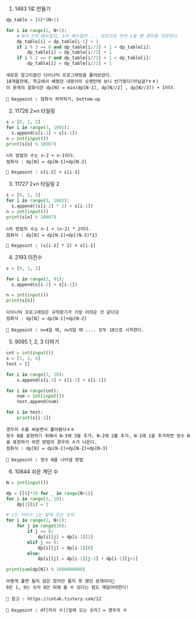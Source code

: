 1. 1463 1로 만들기
``` python
dp_table = [0]*(N+1)

for i in range(2, N+1):
    # N이 2의 배수일지, 3의 배수일지 ... 모르므로 먼저 1을 뺀 경우를 저장한다.
    dp_table[i] = dp_table[i-1] + 1
    if i % 3 == 0 and dp_table[i//3] + 1 < dp_table[i]:
        dp_table[i] = dp_table[i//3] + 1
    if i % 2 == 0 and dp_table[i//2] + 1 < dp_table[i]:
        dp_table[i] = dp_table[i//2] + 1
```

    새로운 알고리즘인 다이나믹 프로그래밍을 풀어보았다.
    18개월전에, 학교에서 배웠던 내용이라 오랜만에 보니 반가웠다(아닐걸?ㅎㅎ)
    이 문제의 점화식은 dp[N] = min(dp[N-1], dp[N//2] , dp[N//3]) + 1이다.

    🔑 Keypoint : 점화식 파악하기, bottom-up
    
2. 11726 2×n 타일링
``` python
s = [0, 1, 2]
for i in range(3, 1001):
  s.append(s[i-2] + s[i-1])
n = int(input())
print(s[n] % 10007)
```

    n의 방법의 수는 n-2 + n-1이다.
    점화식 : dp[N] = dp[N-1]+dp[N-2]

    🔑 Keypoint : s[i-2] + s[i-1]
    
3. 11727 2×n 타일링 2
``` python
s = [0, 1, 3]
for i in range(3, 1001):
  s.append((s[i-2] * 2) + s[i-1])
n = int(input())
print(s[n] % 10007)
```

    n의 방법의 수는 n-1 + (n-2) * 2이다.
    점화식 : dp[N] = dp[N-1]+dp[(N-2)*2]

    🔑 Keypoint : (s[i-2] * 2) + s[i-1]

4. 2193 이친수
``` python
s = [0, 1, 1]

for i in range(3, 91):
  s.append(s[i-2] + s[i-1])

n = int(input())
print(s[n])
```

    다이나믹 프로그래밍은 규칙찾기가 가장 어려운 것 같다😥
    점화식 : dp[N] = dp[N-1]+dp[N-2]

    🔑 Keypoint : n=4일 때, n=5일 때 .... 모두 10으로 시작한다.

5. 9095 1, 2, 3 더하기
``` python
cnt = int(input())
s = [1, 2, 4]
test = []

for i in range(3, 10):
    s.append(s[i-3] + s[i-2] + s[i-1])

for i in range(cnt):
    num = int(input())
    test.append(num)

for i in test:
    print(s[i-1])
```

    경우의 수를 써보면서 풀어봤다ㅎㅎ
    정수 N을 표현하기 위해서 N-3에 3을 추가, N-2에 2를 추가, N-1에 1을 추가하면 정수 N을 표현하기 위한 방법의 경우의 수가 나온다.
    점화식 : dp[N] = dp[N-1]+dp[N-2]+dp[N-3]

    🔑 Keypoint : 정수 N을 나타낼 방법

6. 10844 쉬운 계단 수
``` python
N = int(input())

dp = [[0]*10 for _ in range(N+1)]
for i in range(1, 10):
    dp[1][i] = 1

# i는 자리수 j는 앞에 오는 숫자
for i in range(2, N+1):
    for j in range(10):
        if j == 0:
            dp[i][j] = dp[i-1][1]
        elif j == 9:
            dp[i][j] = dp[i-1][8]
        else:
            dp[i][j] = dp[i-1][j-1] + dp[i-1][j+1]

print(sum(dp[N]) % 1000000000)
```

    어떻게 풀면 될지 감은 왔지만 풀지 못 했던 문제이다🤣
    0은 1, 9는 숫자 8만 뒤에 올 수 있다는 점도 깨달아야한다!
    
    📖 참고 : https://cotak.tistory.com/12

    🔑 Keypoint : df[자리 수][앞에 오는 숫자] = 경우의 수